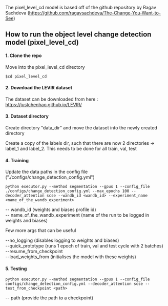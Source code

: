 
The pixel_level_cd model is based off of the github repository by Ragav Sachdeva (https://github.com/ragavsachdeva/The-Change-You-Want-to-See)

## How to run the object level change detection model (pixel_level_cd)
#### 1. Clone the repo

Move into the pixel_level_cd directory
``` 
$cd pixel_level_cd
```
#### 2. Download the LEVIR dataset

The dataset can be downloaded from here : https://justchenhao.github.io/LEVIR/

#### 3. Dataset directory

Create directory "data_dir" and move the dataset into the newly created directory

Create a copy of the labels dir, such that there are now 2 directories -> label_1 and label_2. This needs to be done for all train, val, test

#### 4. Training

Update the data paths in the config file ("./configs/change_detection_config.yml")

```
python executor.py --method segmentation --gpus 1 --config_file ./configs/change_detection_config.yml --max_epochs 100 --decoder_attention scse --wandb_id <wandb_id> --experiment_name <name_of_the_wandb_experiment>
```

-- wandb_id (weights and biases profile id) <br>
-- name_of_the_wandb_experiment (name of the run to be logged in weights and biases) <br>

Few more args that can be useful

--no_logging (disables logging to weights and biases) <br>
--quick_prototype (runs 1 epoch of train, val and test cycle with 2 batches) <br>
--resume_from_checkpoint <path> <br>
--load_weights_from <path> (initialises the model with these weights) <br>


#### 5. Testing
```
python executor.py --method segmentation --gpus 1 --config_file configs/change_detection_config.yml --decoder_attention scse --test_from_checkpoint <path>
```
-- path (provide the path to a checkpoint)
